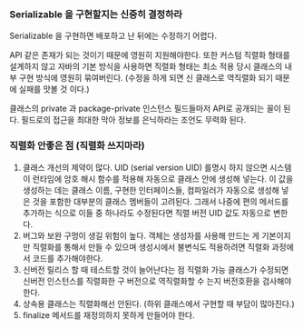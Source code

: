 ### Serializable 을 구현할지는 신중히 결정하라

Serializable 을 구현하면 배포하고 난 뒤에는 수정하기 어렵다.

API 같은 존재가 되는 것이기 때문에 영원히 지원해야한다.
또한 커스텀 직렬화 형태를 설계하지 않고 자바의 기본 방식을 사용하면 직렬화 형태는 최소 적용 당시 클래스의 내부 구현 방식에 영원히 묶여버린다.
(수정을 하게 되면 신 클래스로 역직렬화 되기 때문에 실패를 맛볼 것 이다.)

클래스의 private 과 package-private 인스턴스 필드들마저 API로 공개되는 꼴이 된다.
필드로의 접근을 최대한 막아 정보를 은닉하라는 조언도 무력화 된다.

### 직렬화 안좋은 점 (직렬화 쓰지마라)

1. 클래스 개선의 제약이 많다.
   UID (serial version UID) 를명시 하지 않으면 시스템이 런타임에 암호 해시 함수를 적용해 자동으로 클래스 안에 생성해 넣는다.
   이 값을 생성하는 데는 클래스 이름, 구현한 인터페이스들, 컴파일러가 자동으로 생성해 넣은 것을 포함한 대부분의 클래스 멤버들이 고려된다.
   그래서 나중에 편의 메서드를 추가하는 식으로 이들 중 하나라도 수정된다면 직렬 버전 UID 값도 자동으로 변한다.
2. 버그와 보완 구멍이 생길 위험이 높다.
   객체는 생성자를 사용해 만드는 게 기본이지만 직렬화를 통해서 만들 수 있으며 생성시에서 불변식도 적용하려면 직렬화 과정에서 코드를 추가해야한다.
3. 신버전 릴리스 할 때 테스트할 것이 늘어난다는 점
   직렬화 가능 클래스가 수정되면 신버전 인스턴스를 직렬화한 구 버전으로 역직렬화할 수 는지 버전호환을 검사해야한다.
4. 상속용 클래스는 직렬화해선 안된다. (하위 클래스에서 구현할 때 부담이 많아진다.)
5. finalize 메서드를 재정의하지 못하게 만들어야 한다.
